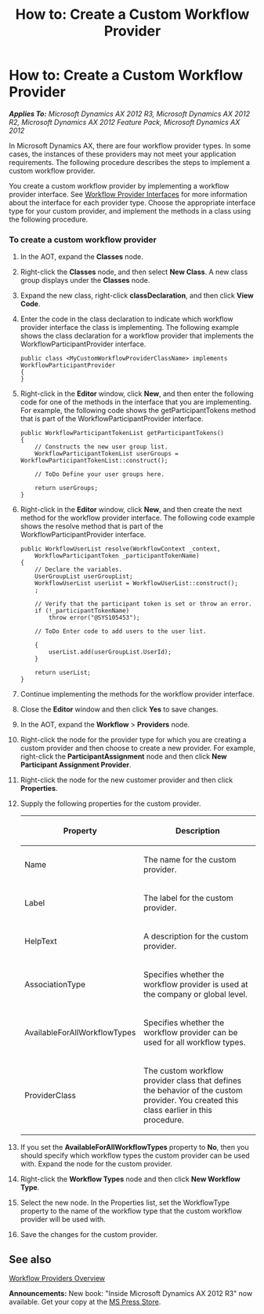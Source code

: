 ﻿---
title: 'How to: Create a Custom Workflow Provider'
TOCTitle: 'How to: Create a Custom Workflow Provider'
ms:assetid: 9fae733b-dfe5-4ca6-a3ef-38961a272096
ms:mtpsurl: https://msdn.microsoft.com/en-us/library/Cc633997(v=AX.60)
ms:contentKeyID: 35248264
ms.date: 05/18/2015
mtps_version: v=AX.60
---

# How to: Create a Custom Workflow Provider 


_**Applies To:** Microsoft Dynamics AX 2012 R3, Microsoft Dynamics AX 2012 R2, Microsoft Dynamics AX 2012 Feature Pack, Microsoft Dynamics AX 2012_

In Microsoft Dynamics AX, there are four workflow provider types. In some cases, the instances of these providers may not meet your application requirements. The following procedure describes the steps to implement a custom workflow provider.

You create a custom workflow provider by implementing a workflow provider interface. See [Workflow Provider Interfaces](workflow-provider-interfaces.md) for more information about the interface for each provider type. Choose the appropriate interface type for your custom provider, and implement the methods in a class using the following procedure.

### To create a custom workflow provider

1.  In the AOT, expand the **Classes** node.

2.  Right-click the **Classes** node, and then select **New Class**. A new class group displays under the **Classes** node.

3.  Expand the new class, right-click **classDeclaration**, and then click **View Code**.

4.  Enter the code in the class declaration to indicate which workflow provider interface the class is implementing. The following example shows the class declaration for a workflow provider that implements the WorkflowParticipantProvider interface.
    
        public class <MyCustomWorkflowProviderClassName> implements WorkflowParticipantProvider
        {
        }

5.  Right-click in the **Editor** window, click **New**, and then enter the following code for one of the methods in the interface that you are implementing. For example, the following code shows the getParticipantTokens method that is part of the WorkflowParticipantProvider interface.
    
        public WorkflowParticipantTokenList getParticipantTokens()
        {
            // Constructs the new user group list.
            WorkflowParticipantTokenList userGroups = WorkflowParticipantTokenList::construct();
        
            // ToDo Define your user groups here.
        
            return userGroups;
        }

6.  Right-click in the **Editor** window, click **New**, and then create the next method for the workflow provider interface. The following code example shows the resolve method that is part of the WorkflowParticipantProvider interface.
    
        public WorkflowUserList resolve(WorkflowContext _context,
            WorkflowParticipantToken _participantTokenName)
        {
            // Declare the variables.
            UserGroupList userGroupList;
            WorkflowUserList userList = WorkflowUserList::construct();
            ;
            
            // Verify that the participant token is set or throw an error.
            if (!_participantTokenName)
                throw error("@SYS105453");
        
            // ToDo Enter code to add users to the user list.
           
            {
                userList.add(userGroupList.UserId);
            }
        
            return userList;
        }

7.  Continue implementing the methods for the workflow provider interface.

8.  Close the **Editor** window and then click **Yes** to save changes.

9.  In the AOT, expand the **Workflow** \> **Providers** node.

10. Right-click the node for the provider type for which you are creating a custom provider and then choose to create a new provider. For example, right-click the **ParticipantAssignment** node and then click **New Participant Assignment Provider**.

11. Right-click the node for the new customer provider and then click **Properties**.

12. Supply the following properties for the custom provider.
    
    <table>
    <colgroup>
    <col style="width: 50%" />
    <col style="width: 50%" />
    </colgroup>
    <thead>
    <tr class="header">
    <th><p>Property</p></th>
    <th><p>Description</p></th>
    </tr>
    </thead>
    <tbody>
    <tr class="odd">
    <td><p>Name</p></td>
    <td><p>The name for the custom provider.</p></td>
    </tr>
    <tr class="even">
    <td><p>Label</p></td>
    <td><p>The label for the custom provider.</p></td>
    </tr>
    <tr class="odd">
    <td><p>HelpText</p></td>
    <td><p>A description for the custom provider.</p></td>
    </tr>
    <tr class="even">
    <td><p>AssociationType</p></td>
    <td><p>Specifies whether the workflow provider is used at the company or global level.</p></td>
    </tr>
    <tr class="odd">
    <td><p>AvailableForAllWorkflowTypes</p></td>
    <td><p>Specifies whether the workflow provider can be used for all workflow types.</p></td>
    </tr>
    <tr class="even">
    <td><p>ProviderClass</p></td>
    <td><p>The custom workflow provider class that defines the behavior of the custom provider. You created this class earlier in this procedure.</p></td>
    </tr>
    </tbody>
    </table>


13. If you set the **AvailableForAllWorkflowTypes** property to **No**, then you should specify which workflow types the custom provider can be used with. Expand the node for the custom provider.

14. Right-click the **Workflow Types** node and then click **New Workflow Type**.

15. Select the new node. In the Properties list, set the WorkflowType property to the name of the workflow type that the custom workflow provider will be used with.

16. Save the changes for the custom provider.

## See also

[Workflow Providers Overview](workflow-providers-overview.md)

  
**Announcements:** New book: "Inside Microsoft Dynamics AX 2012 R3" now available. Get your copy at the [MS Press Store](https://www.microsoftpressstore.com/store/inside-microsoft-dynamics-ax-2012-r3-9780735685109).

